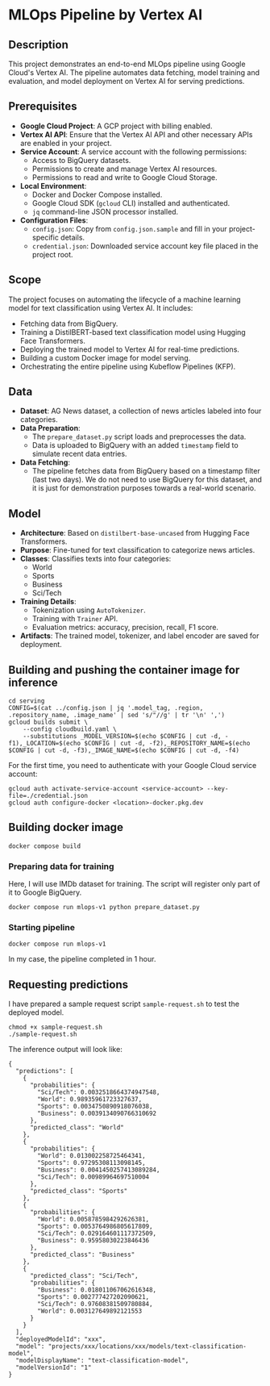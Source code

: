 # MLOps Pipeline by Vertex AI

## Description

This project demonstrates an end-to-end MLOps pipeline using Google Cloud's Vertex AI. The pipeline automates data fetching, model training and evaluation, and model deployment on Vertex AI for serving predictions.

## Prerequisites

- **Google Cloud Project**: A GCP project with billing enabled.
- **Vertex AI API**: Ensure that the Vertex AI API and other necessary APIs are enabled in your project.
- **Service Account**: A service account with the following permissions:
  - Access to BigQuery datasets.
  - Permissions to create and manage Vertex AI resources.
  - Permissions to read and write to Google Cloud Storage.
- **Local Environment**:
  - Docker and Docker Compose installed.
  - Google Cloud SDK (`gcloud` CLI) installed and authenticated.
  - `jq` command-line JSON processor installed.
- **Configuration Files**:
  - `config.json`: Copy from `config.json.sample` and fill in your project-specific details.
  - `credential.json`: Downloaded service account key file placed in the project root.

## Scope

The project focuses on automating the lifecycle of a machine learning model for text classification using Vertex AI. It includes:

- Fetching data from BigQuery.
- Training a DistilBERT-based text classification model using Hugging Face Transformers.
- Deploying the trained model to Vertex AI for real-time predictions.
- Building a custom Docker image for model serving.
- Orchestrating the entire pipeline using Kubeflow Pipelines (KFP).

## Data

- **Dataset**: AG News dataset, a collection of news articles labeled into four categories.
- **Data Preparation**:
  - The `prepare_dataset.py` script loads and preprocesses the data.
  - Data is uploaded to BigQuery with an added `timestamp` field to simulate recent data entries.
- **Data Fetching**:
  - The pipeline fetches data from BigQuery based on a timestamp filter (last two days). We do not need to use BigQuery for this dataset, and it is just for demonstration purposes towards a real-world scenario.

## Model

- **Architecture**: Based on `distilbert-base-uncased` from Hugging Face Transformers.
- **Purpose**: Fine-tuned for text classification to categorize news articles.
- **Classes**: Classifies texts into four categories:
  - World
  - Sports
  - Business
  - Sci/Tech
- **Training Details**:
  - Tokenization using `AutoTokenizer`.
  - Training with `Trainer` API.
  - Evaluation metrics: accuracy, precision, recall, F1 score.
- **Artifacts**: The trained model, tokenizer, and label encoder are saved for deployment.


## Building and pushing the container image for inference

```
cd serving
CONFIG=$(cat ../config.json | jq '.model_tag, .region, .repository_name, .image_name' | sed 's/"//g' | tr '\n' ',')
gcloud builds submit \
    --config cloudbuild.yaml \
    --substitutions _MODEL_VERSION=$(echo $CONFIG | cut -d, -f1),_LOCATION=$(echo $CONFIG | cut -d, -f2),_REPOSITORY_NAME=$(echo $CONFIG | cut -d, -f3),_IMAGE_NAME=$(echo $CONFIG | cut -d, -f4)
```

For the first time, you need to authenticate with your Google Cloud service account:
```
gcloud auth activate-service-account <service-account> --key-file=./credential.json
gcloud auth configure-docker <location>-docker.pkg.dev
```

## Building docker image
```
docker compose build
```

### Preparing data for training
Here, I will use IMDb dataset for training. The script will register only part of it to Google BigQuery.
```
docker compose run mlops-v1 python prepare_dataset.py
```

### Starting pipeline
```
docker compose run mlops-v1
```
In my case, the pipeline completed in 1 hour.

## Requesting predictions
I have prepared a sample request script `sample-request.sh` to test the deployed model.
```
chmod +x sample-request.sh
./sample-request.sh
```

The inference output will look like:
```
{
  "predictions": [
    {
      "probabilities": {
        "Sci/Tech": 0.0032518664374947548,
        "World": 0.98935961723327637,
        "Sports": 0.0034750890918076038,
        "Business": 0.0039134090766310692
      },
      "predicted_class": "World"
    },
    {
      "probabilities": {
        "World": 0.013002258725464341,
        "Sports": 0.97295308113098145,
        "Business": 0.0041450257413089284,
        "Sci/Tech": 0.00989964697510004
      },
      "predicted_class": "Sports"
    },
    {
      "probabilities": {
        "World": 0.0058785984292626381,
        "Sports": 0.0053764986805617809,
        "Sci/Tech": 0.029164601117372509,
        "Business": 0.95958030223846436
      },
      "predicted_class": "Business"
    },
    {
      "predicted_class": "Sci/Tech",
      "probabilities": {
        "Business": 0.018011067062616348,
        "Sports": 0.002777427202090621,
        "Sci/Tech": 0.97608381509780884,
        "World": 0.003127649892121553
      }
    }
  ],
  "deployedModelId": "xxx",
  "model": "projects/xxx/locations/xxx/models/text-classification-model",
  "modelDisplayName": "text-classification-model",
  "modelVersionId": "1"
}
```

